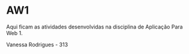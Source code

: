 # AW1

Aqui ficam as atividades desenvolvidas na disciplina de Aplicação Para Web 1.

Vanessa Rodrigues - 313

